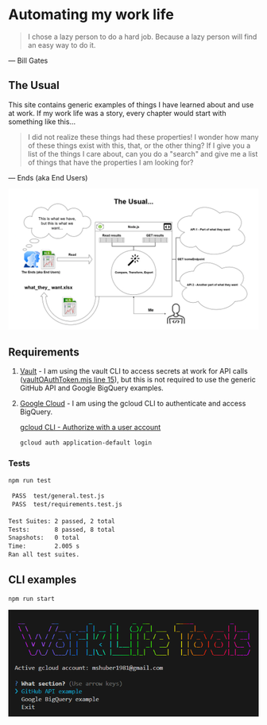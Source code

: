 # Automating my work life

> I chose a lazy person to do a hard job. Because a lazy person will find an easy way to do it.

— Bill Gates

## The Usual

This site contains generic examples of things I have learned about and use at work. If my work life was a story, every chapter would start with something like this...

> I did not realize these things had these properties! I wonder how many of these things exist with this, that, or the other thing? If I give you a list of the things I care about, can you do a "search" and give me a list of things that have the properties I am looking for?

— Ends (aka End Users)

![The Usual Diagram](./media/the_usual.png)

## Requirements

1. [Vault](https://developer.hashicorp.com/vault/downloads) - I am using the vault CLI to access secrets at work for API calls ([vaultOAuthToken.mjs line 15](https://github.com/mshuber1981/work-life/blob/main/src/utils/vaultOAuthToken.mjs#L15)), but this is not required to use the generic GitHub API and Google BigQuery examples.

2. [Google Cloud](https://cloud.google.com/sdk/docs/install#deb) - I am using the gcloud CLI to authenticate and access BigQuery.

   [gcloud CLI - Authorize with a user account](https://cloud.google.com/sdk/docs/authorizing#authorize_with_a_user_account)

   ```bash
   gcloud auth application-default login
   ```

### Tests

```bash
npm run test
```

```bash
 PASS  test/general.test.js
 PASS  test/requirements.test.js

Test Suites: 2 passed, 2 total
Tests:       8 passed, 8 total
Snapshots:   0 total
Time:        2.005 s
Ran all test suites.
```

## CLI examples

```bash
npm run start
```

![CLI](./media/cli.png)
